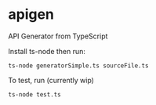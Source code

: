 # apigen
API Generator from TypeScript

Install ts-node
then run:
```
ts-node generatorSimple.ts sourceFile.ts
```
To test, run (currently wip)
```
ts-node test.ts
```

